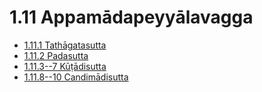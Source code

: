 

# 1.11 Appamādapeyyālavagga

* [1.11.1 Tathāgatasutta](1.11/1.11.1.md)
* [1.11.2 Padasutta](1.11/1.11.2.md)
* [1.11.3--7 Kūṭādisutta](1.11/1.11.3--7.md)
* [1.11.8--10 Candimādisutta](1.11/1.11.8--10.md)



